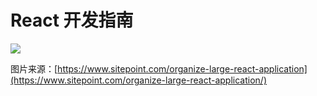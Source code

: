 # React 开发指南

![](.gitbook/assets/cover.png)

图片来源：[https://www.sitepoint.com/organize-large-react-application](https://www.sitepoint.com/organize-large-react-application/)
